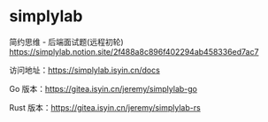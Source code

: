 # simplylab

简约思维 - 后端面试题(远程初轮)
https://simplylab.notion.site/2f488a8c896f402294ab458336ed7ac7

访问地址：https://simplylab.isyin.cn/docs

Go 版本：https://gitea.isyin.cn/jeremy/simplylab-go

Rust 版本：https://gitea.isyin.cn/jeremy/simplylab-rs